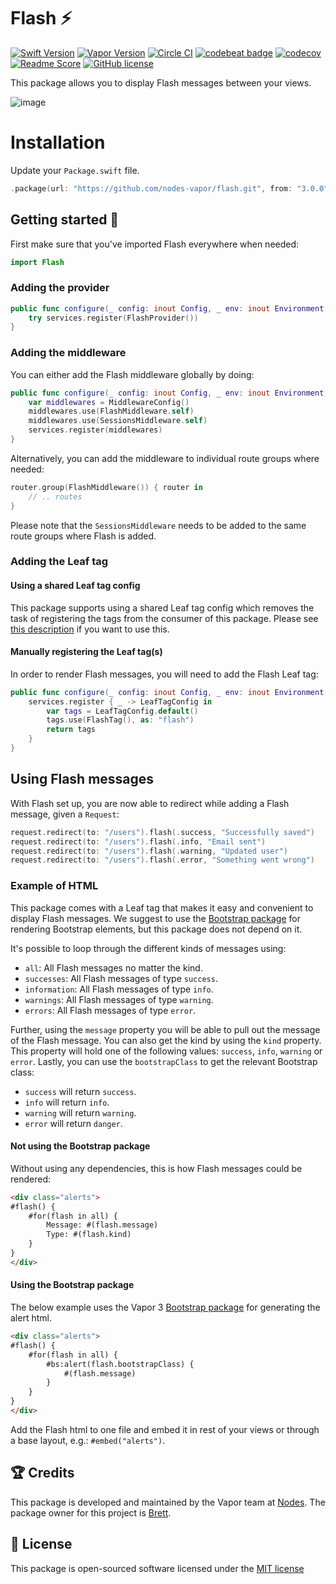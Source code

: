 # Flash ⚡️
[![Swift Version](https://img.shields.io/badge/Swift-4.1-brightgreen.svg)](http://swift.org)
[![Vapor Version](https://img.shields.io/badge/Vapor-3-30B6FC.svg)](http://vapor.codes)
[![Circle CI](https://circleci.com/gh/nodes-vapor/flash/tree/master.svg?style=shield)](https://circleci.com/gh/nodes-vapor/flash)
[![codebeat badge](https://codebeat.co/badges/10cffe07-3d4f-420c-adb9-a98529671bfa)](https://codebeat.co/projects/github-com-nodes-vapor-flash-master)
[![codecov](https://codecov.io/gh/nodes-vapor/flash/branch/master/graph/badge.svg)](https://codecov.io/gh/nodes-vapor/flash)
[![Readme Score](http://readme-score-api.herokuapp.com/score.svg?url=https://github.com/nodes-vapor/flash)](http://clayallsopp.github.io/readme-score?url=https://github.com/nodes-vapor/flash)
[![GitHub license](https://img.shields.io/badge/license-MIT-blue.svg)](https://raw.githubusercontent.com/nodes-vapor/flash/master/LICENSE)

This package allows you to display Flash messages between your views.

![image](https://github.com/nodes-vapor/flash/blob/master/flash.png)

# Installation

Update your `Package.swift` file.
```swift
.package(url: "https://github.com/nodes-vapor/flash.git", from: "3.0.0")
```

## Getting started 🚀

First make sure that you've imported Flash everywhere when needed:

```swift
import Flash
```

### Adding the provider

```swift
public func configure(_ config: inout Config, _ env: inout Environment, _ services: inout Services) throws {
    try services.register(FlashProvider())
}
```

### Adding the middleware

You can either add the Flash middleware globally by doing:

```swift
public func configure(_ config: inout Config, _ env: inout Environment, _ services: inout Services) throws {
    var middlewares = MiddlewareConfig()
    middlewares.use(FlashMiddleware.self)
    middlewares.use(SessionsMiddleware.self)
    services.register(middlewares)
}
```

Alternatively, you can add the middleware to individual route groups where needed:

```swift
router.group(FlashMiddleware()) { router in
    // .. routes
}
```

Please note that the `SessionsMiddleware` needs to be added to the same route groups where Flash is added.

### Adding the Leaf tag

#### Using a shared Leaf tag config

This package supports using a shared Leaf tag config which removes the task of registering the tags from the consumer of this package. Please see [this description](https://github.com/nodes-vapor/sugar#mutable-leaf-tag-config) if you want to use this.

#### Manually registering the Leaf tag(s)

In order to render Flash messages, you will need to add the Flash Leaf tag:

```swift
public func configure(_ config: inout Config, _ env: inout Environment, _ services: inout Services) throws {
    services.register { _ -> LeafTagConfig in
        var tags = LeafTagConfig.default()
        tags.use(FlashTag(), as: "flash")
        return tags
    }
}
```

## Using Flash messages

With Flash set up, you are now able to redirect while adding a Flash message, given a `Request`:

```swift
request.redirect(to: "/users").flash(.success, "Successfully saved")
request.redirect(to: "/users").flash(.info, "Email sent")
request.redirect(to: "/users").flash(.warning, "Updated user")
request.redirect(to: "/users").flash(.error, "Something went wrong")
```

### Example of HTML

This package comes with a Leaf tag that makes it easy and convenient to display Flash messages. We suggest to use the [Bootstrap package](https://github.com/nodes-vapor/bootstrap) for rendering Bootstrap elements, but this package does not depend on it.

It's possible to loop through the different kinds of messages using:

- `all`: All Flash messages no matter the kind.
- `successes`: All Flash messages of type `success`.
- `information`: All Flash messages of type `info`.
- `warnings`: All Flash messages of type `warning`.
- `errors`: All Flash messages of type `error`.

Further, using the `message` property you will be able to pull out the message of the Flash message. You can also get the kind by using the `kind` property. This property will hold one of the following values: `success`, `info`, `warning` or `error`. Lastly, you can use the `bootstrapClass` to get the relevant Bootstrap class:

- `success` will return `success`.
- `info` will return `info`.
- `warning` will return `warning`.
- `error` will return `danger`.

#### Not using the Bootstrap package

Without using any dependencies, this is how Flash messages could be rendered:

```html
<div class="alerts">
#flash() {
    #for(flash in all) {
        Message: #(flash.message)
        Type: #(flash.kind)
    }
}
</div>
```

#### Using the Bootstrap package

The below example uses the Vapor 3 [Bootstrap package](https://github.com/nodes-vapor/bootstrap) for generating the alert html.

```html
<div class="alerts">
#flash() {
    #for(flash in all) {
        #bs:alert(flash.bootstrapClass) {
            #(flash.message)
        }
    }
}
</div>

```

Add the Flash html to one file and embed it in rest of your views or through a base layout, e.g.: `#embed("alerts")`.

## 🏆 Credits

This package is developed and maintained by the Vapor team at [Nodes](https://www.nodesagency.com).
The package owner for this project is [Brett](https://github.com/brettrtoomey).

## 📄 License

This package is open-sourced software licensed under the [MIT license](http://opensource.org/licenses/MIT)
